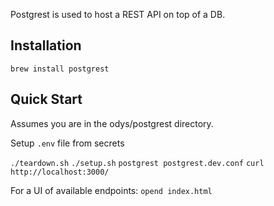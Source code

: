 Postgrest is used to host a REST API on top of a DB.

## Installation
`brew install postgrest`

## Quick Start
Assumes you are in the odys/postgrest directory.

Setup `.env` file from secrets

`./teardown.sh`
`./setup.sh`
`postgrest postgrest.dev.conf`
`curl http://localhost:3000/`

For a UI of available endpoints:
`opend index.html`
